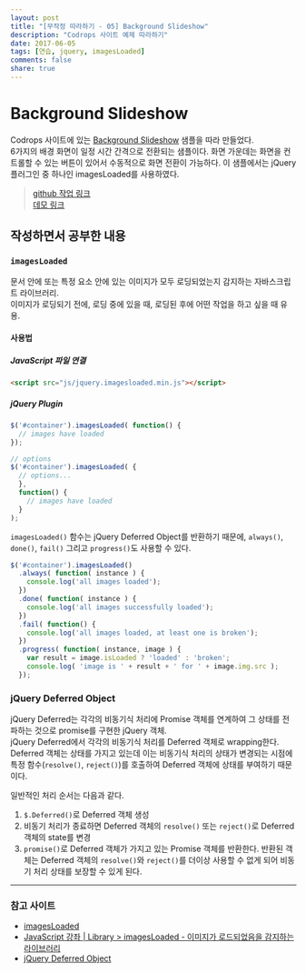 ```yaml
---
layout: post
title: "[무작정 따라하기 - 05] Background Slideshow"
description: "Codrops 사이트 예제 따라하기"
date: 2017-06-05
tags: [연습, jquery, imagesLoaded]
comments: false
share: true
---
```


# Background Slideshow  

Codrops 사이트에 있는 [Background Slideshow](https://tympanus.net/codrops/2013/04/17/background-slideshow/) 샘플을 따라 만들었다.  
6가지의 배경 화면이 일정 시간 간격으로 전환되는 샘플이다. 화면 가운데는 화면을 컨트롤할 수 있는 버튼이 있어서 수동적으로 화면 전환이 가능하다. 이 샘플에서는 jQuery 플러그인 중 하나인 imagesLoaded를 사용하였다.  

> [github 작업 링크](https://github.com/taekbari/SideProject/tree/master/05_Background_Slideshow)  
> [데모 링크](https://taekbari.github.io/SideProject/05_Background_Slideshow/)  

## 작성하면서 공부한 내용  

### `imagesLoaded`  

문서 안에 또는 특정 요소 안에 있는 이미지가 모두 로딩되었는지 감지하는 자바스크립트 라이브러리.  
이미지가 로딩되기 전에, 로딩 중에 있을 때, 로딩된 후에 어떤 작업을 하고 싶을 때 유용.  

#### 사용법  

##### JavaScript 파일 연결  

```html  
<script src="js/jquery.imagesloaded.min.js"></script>
```  

##### jQuery Plugin  

```javascript  
$('#container').imagesLoaded( function() {
  // images have loaded
});

// options
$('#container').imagesLoaded( {
  // options...
  },
  function() {
    // images have loaded
  }
);
```  

`imagesLoaded()` 함수는 jQuery Deferred Object를 반환하기 때문에, `always()`, `done()`, `fail()` 그리고 `progress()`도 사용할 수 있다.  

```javascript  
$('#container').imagesLoaded()
  .always( function( instance ) {
    console.log('all images loaded');
  })
  .done( function( instance ) {
    console.log('all images successfully loaded');
  })
  .fail( function() {
    console.log('all images loaded, at least one is broken');
  })
  .progress( function( instance, image ) {
    var result = image.isLoaded ? 'loaded' : 'broken';
    console.log( 'image is ' + result + ' for ' + image.img.src );
  });
```  

### jQuery Deferred Object  

jQuery Deferred는 각각의 비동기식 처리에 Promise 객체를 연계하여 그 상태를 전파하는 것으로 promise를 구현한 jQuery 객체.  
jQuery Deferred에서 각각의 비동기식 처리를 Deferred 객체로 wrapping한다. Deferred 객체는 상태를 가지고 있는데 이는 비동기식 처리의 상태가 변경되는 시점에 특정 함수(`resolve()`, `reject()`)를 호출하여 Deferred 객체에 상태를 부여하기 때문이다.  

일반적인 처리 순서는 다음과 같다.  
1. `$.Deferred()`로 Deferred 객체 생성  
2. 비동기 처리가 종료하면 Deferred 객체의 `resolve()` 또는 `reject()`로 Deferred 객체의 state를 변경  
3. `promise()`로 Deferred 객체가 가지고 있는 Promise 객체를 반환한다. 반환된 객체는 Deferred 객체의 `resolve()`와 `reject()`를 더이상 사용할 수 없게 되어 비동기 처리 상태를 보장할 수 있게 된다.  

---  

### 참고 사이트  

* [imagesLoaded](https://imagesloaded.desandro.com/)  
* [JavaScript 강좌 \| Library > imagesLoaded - 이미지가 로드되었음을 감지하는 라이브러리](https://www.cmsfactory.net/node/11093)  
* [jQuery Deferred Object](http://poiemaweb.com/jquery-deferred)  
